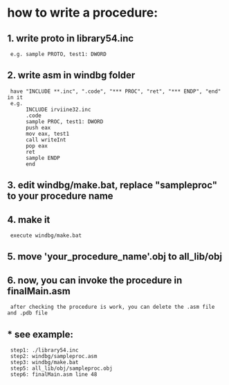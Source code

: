 # how to write a procedure:
## 1. write proto in library54.inc 
     e.g. sample PROTO, test1: DWORD
## 2. write asm in windbg folder
     have "INCLUDE **.inc", ".code", "*** PROC", "ret", "*** ENDP", "end" in it
     e.g.
          INCLUDE irviine32.inc
          .code
          sample PROC, test1: DWORD
          push eax
          mov eax, test1
          call writeInt
          pop eax
          ret
          sample ENDP
          end
## 3. edit windbg/make.bat, replace "sampleproc" to your procedure name
## 4. make it
     execute windbg/make.bat
## 5. move 'your_procedure_name'.obj to all_lib/obj
## 6. now, you can invoke the procedure in finalMain.asm
     after checking the procedure is work, you can delete the .asm file and .pdb file
## * see example:
     step1: ./library54.inc
     step2: windbg/sampleproc.asm
     step3: windbg/make.bat
     step5: all_lib/obj/sampleproc.obj
     step6: finalMain.asm line 48
